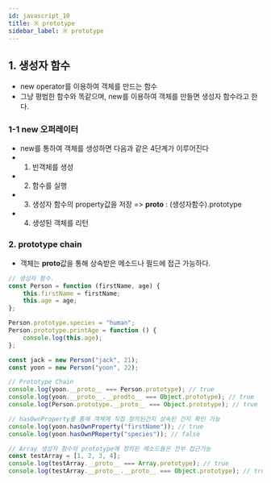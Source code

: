 ```yaml
---
id: javascript_10
title: ※ prototype
sidebar_label: ※ prototype
---
```


## 1. 생성자 함수

-   new operator를 이용하여 객체를 만드는 함수
-   그냥 평범한 함수와 똑같으며, new를 이용하여 객체를 만들면 생성자 함수라고 한다.

### 1-1 new 오퍼레이터

-   new를 통하여 객체를 생성하면 다음과 같은 4단계가 이루어진다
-   1. 빈객체를 생성
-   2. 함수를 실행
-   3. 생성자 함수의 property값을 저장 => **proto** : (생성자함수).prototype
-   4. 생성된 객체를 리턴

### 2. prototype chain

-   객체는 **proto**값을 통해 상속받은 메소드나 필드에 접근 가능하다.

```js
// 생성자 함수.
const Person = function (firstName, age) {
    this.firstName = firstName;
    this.age = age;
};

Person.prototype.species = "human";
Person.prototype.printAge = function () {
    console.log(this.age);
};

const jack = new Person("jack", 21);
const yoon = new Person("yoon", 22);

// Prototype Chain
console.log(yoon.__proto__ === Person.prototype); // true
console.log(yoon.__proto__.__prodto__ === Object.prototype); // true
console.log(Person.prototype.__proto__ === Object.prototype); // true

// hasOwnProperty를 통해 객체에 직접 정의된건지 상속된 건지 확인 가능
console.log(yoon.hasOwnProperty("firstName")); // true
console.log(yoon.hasOwnPRoperty("species")); // false

// Array 생성자 함수의 prototype에 정의된 메소드들은 전부 접근가능
const testArray = [1, 2, 3, 4];
console.log(testArray.__proto__ === Array.prototype); // true
console.log(testArray.__proto__.__proto__ === Object.prototype); // true
```
